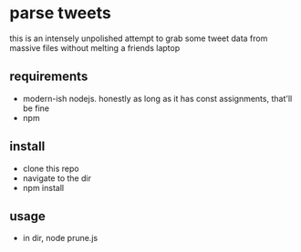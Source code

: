 # parse tweets
this is an intensely unpolished attempt to grab some tweet data from massive files without melting a friends laptop

## requirements
- modern-ish nodejs. honestly as long as it has const assignments, that'll be fine
- npm

## install
- clone this repo
- navigate to the dir
- npm install

## usage
- in dir, node prune.js <path to input file> <path to output file>
